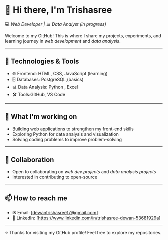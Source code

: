 # 👋 Hi there, I'm Trishasree  

💻 *Web Developer | 📊 Data Analyst (in progress)*  

Welcome to my GitHub! This is where I share my projects, experiments, and learning journey in *web development* and *data analysis*.  

---

## 🔧 Technologies & Tools  
- 🌐 Frontend: HTML, CSS, JavaScript (learning)  
- 🗄 Databases: PostgreSQL,(basics)  
- 📊 Data Analysis: Python , Excel  
- 🛠 Tools:GitHub, VS Code  

---

## 📌 What I'm working on  
- Building web applications to strengthen my front-end skills  
- Exploring Python for data analysis and visualization  
- Solving coding problems to improve problem-solving  

---

## 🤝 Collaboration  
- Open to collaborating on *web dev projects* and *data analysis projects*  
- Interested in contributing to open-source  

---

## 📫 How to reach me  
- ✉ Email: [dewantrishasree17@gmail.com]  
- 💼 LinkedIn: [https://www.linkedin.com/in/trishasree-dewan-53681929a]  

---

⭐ Thanks for visiting my GitHub profile! Feel free to explore my repositories.

